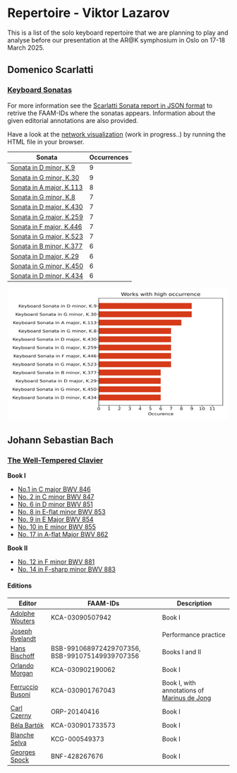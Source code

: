 # Repertoire - Viktor Lazarov

This is a list of the solo keyboard repertoire that we are planning to play and analyse before our presentation at the AR@K symphosium in Oslo on 17-18 March 2025.

## Domenico Scarlatti

### [Keyboard Sonatas](./Scarlatti-Domenico/Scarlatti-K1-555.md)

For more information see the [Scarlatti Sonata report in JSON format](/analysis/scarlatti_sonatas/FAAM-scarlatti.json) to retrive the FAAM-IDs where the sonatas appears. Information about the given editorial annotations are also provided.

Have a look at the [network visualization](/analysis/scarlatti_sonatas/FAAM-scarlatti_network.html) (work in progress..) by running the HTML file in your browser.

| Sonata | Occurrences | 
| -----  | --------    |
| [Sonata in D minor, K.9](/encoded_music/project_transcriptions/scarlatti_sonatas/K9) | 9 |
| [Sonata in G minor, K.30]() | 9 |
| [Sonata in A major, K.113]() | 8 |
| [Sonata in G minor, K.8]() | 7 |
| [Sonata in D major, K.430]() | 7 |
| [Sonata in G major, K.259]() | 7 |
| [Sonata in F major, K.446]() | 7 |
| [Sonata in G major, K.523]() | 7 |
| [Sonata in B minor, K.377]() | 6 |
| [Sonata in D major, K.29]() | 6 |
| [Sonata in G minor, K.450]() | 6 |
| [Sonata in D minor, K.434]() | 6 |

<img src="/analysis/scarlatti_sonatas/histogram.png" attr="Histogram of occurrences" width=500px height= 300>

## Johann Sebastian Bach

### [The Well-Tempered Clavier](./Bach-Johann_Sebastian/Bach-BWV846-893.md)

**Book I**
- [No.1 in C major BWV 846](./Bach-Johann_Sebastian/Bach-BWV846.md)
- [No. 2 in C minor BWV 847]()
- [No. 6 in D minor BWV 851]()
- [No. 8 in E-flat minor BWV 853]()
- [No. 9 in E Major BWV 854]()
- [No. 10 in E minor BWV  855]()
- [No. 17 in A-flat Major BWV 862]()

**Book II**
- [No. 12 in F minor BWV 881]()
- [No. 14 in F-sharp minor BWV 883]()

#### Editions

| Editor | FAAM-IDs | Description |
| -----  | ------   | -----       |
| [Adolphe Wouters]() | KCA-03090507942 | Book I |
| [Joseph Ryelandt]() | | Performance practice |
| [Hans Bischoff]() | BSB-991068972429707356, BSB-991075149939707356 | Books I and II |
| [Orlando Morgan]() | 	KCA-030902190062 | Book I | 
| [Ferruccio Busoni]() | KCA-030901767043 | Book I, with annotations of [Marinus de Jong]() |
| [Carl Czerny]() | ORP-20140416 | Book I |
| [Béla Bartók]() | KCA-030901733573 | Book I |
| [Blanche Selva]() | KCG-000549373 | Book I |
| [Georges Spock]() | BNF-428267676 | Book I |


